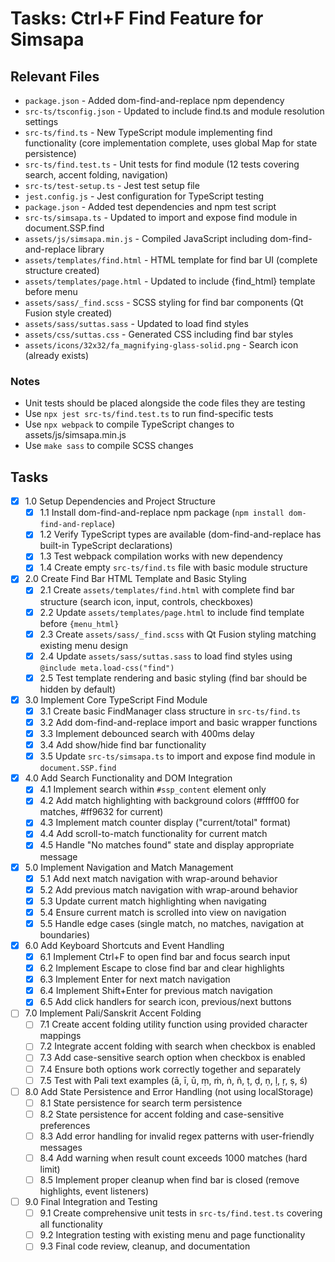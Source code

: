 # Tasks: Ctrl+F Find Feature for Simsapa

## Relevant Files

- `package.json` - Added dom-find-and-replace npm dependency
- `src-ts/tsconfig.json` - Updated to include find.ts and module resolution settings
- `src-ts/find.ts` - New TypeScript module implementing find functionality (core implementation complete, uses global Map for state persistence)
- `src-ts/find.test.ts` - Unit tests for find module (12 tests covering search, accent folding, navigation)
- `src-ts/test-setup.ts` - Jest test setup file
- `jest.config.js` - Jest configuration for TypeScript testing
- `package.json` - Added test dependencies and npm test script
- `src-ts/simsapa.ts` - Updated to import and expose find module in document.SSP.find
- `assets/js/simsapa.min.js` - Compiled JavaScript including dom-find-and-replace library
- `assets/templates/find.html` - HTML template for find bar UI (complete structure created)
- `assets/templates/page.html` - Updated to include {find_html} template before menu
- `assets/sass/_find.scss` - SCSS styling for find bar components (Qt Fusion style created)
- `assets/sass/suttas.sass` - Updated to load find styles
- `assets/css/suttas.css` - Generated CSS including find bar styles
- `assets/icons/32x32/fa_magnifying-glass-solid.png` - Search icon (already exists)

### Notes

- Unit tests should be placed alongside the code files they are testing
- Use `npx jest src-ts/find.test.ts` to run find-specific tests
- Use `npx webpack` to compile TypeScript changes to assets/js/simsapa.min.js
- Use `make sass` to compile SCSS changes

## Tasks

- [x] 1.0 Setup Dependencies and Project Structure
  - [x] 1.1 Install dom-find-and-replace npm package (`npm install dom-find-and-replace`)
  - [x] 1.2 Verify TypeScript types are available (dom-find-and-replace has built-in TypeScript declarations)
  - [x] 1.3 Test webpack compilation works with new dependency
  - [x] 1.4 Create empty `src-ts/find.ts` file with basic module structure

- [x] 2.0 Create Find Bar HTML Template and Basic Styling
  - [x] 2.1 Create `assets/templates/find.html` with complete find bar structure (search icon, input, controls, checkboxes)
  - [x] 2.2 Update `assets/templates/page.html` to include find template before `{menu_html}`
  - [x] 2.3 Create `assets/sass/_find.scss` with Qt Fusion styling matching existing menu design
  - [x] 2.4 Update `assets/sass/suttas.sass` to load find styles using `@include meta.load-css("find")`
  - [x] 2.5 Test template rendering and basic styling (find bar should be hidden by default)

- [x] 3.0 Implement Core TypeScript Find Module
  - [x] 3.1 Create basic FindManager class structure in `src-ts/find.ts`
  - [x] 3.2 Add dom-find-and-replace import and basic wrapper functions
  - [x] 3.3 Implement debounced search with 400ms delay
  - [x] 3.4 Add show/hide find bar functionality
  - [x] 3.5 Update `src-ts/simsapa.ts` to import and expose find module in `document.SSP.find`

- [x] 4.0 Add Search Functionality and DOM Integration
  - [x] 4.1 Implement search within `#ssp_content` element only
  - [x] 4.2 Add match highlighting with background colors (#ffff00 for matches, #ff9632 for current)
  - [x] 4.3 Implement match counter display ("current/total" format)
  - [x] 4.4 Add scroll-to-match functionality for current match
  - [x] 4.5 Handle "No matches found" state and display appropriate message

- [x] 5.0 Implement Navigation and Match Management
  - [x] 5.1 Add next match navigation with wrap-around behavior
  - [x] 5.2 Add previous match navigation with wrap-around behavior
  - [x] 5.3 Update current match highlighting when navigating
  - [x] 5.4 Ensure current match is scrolled into view on navigation
  - [x] 5.5 Handle edge cases (single match, no matches, navigation at boundaries)

- [x] 6.0 Add Keyboard Shortcuts and Event Handling
  - [x] 6.1 Implement Ctrl+F to open find bar and focus search input
  - [x] 6.2 Implement Escape to close find bar and clear highlights
  - [x] 6.3 Implement Enter for next match navigation
  - [x] 6.4 Implement Shift+Enter for previous match navigation
  - [x] 6.5 Add click handlers for search icon, previous/next buttons

- [ ] 7.0 Implement Pali/Sanskrit Accent Folding
  - [ ] 7.1 Create accent folding utility function using provided character mappings
  - [ ] 7.2 Integrate accent folding with search when checkbox is enabled
  - [ ] 7.3 Add case-sensitive search option when checkbox is enabled
  - [ ] 7.4 Ensure both options work correctly together and separately
  - [ ] 7.5 Test with Pali text examples (ā, ī, ū, ṃ, ṁ, ṅ, ñ, ṭ, ḍ, ṇ, ḷ, ṛ, ṣ, ś)

- [ ] 8.0 Add State Persistence and Error Handling (not using localStorage)
  - [ ] 8.1 State persistence for search term persistence
  - [ ] 8.2 State persistence for accent folding and case-sensitive preferences
  - [ ] 8.3 Add error handling for invalid regex patterns with user-friendly messages
  - [ ] 8.4 Add warning when result count exceeds 1000 matches (hard limit)
  - [ ] 8.5 Implement proper cleanup when find bar is closed (remove highlights, event listeners)

- [ ] 9.0 Final Integration and Testing
  - [ ] 9.1 Create comprehensive unit tests in `src-ts/find.test.ts` covering all functionality
  - [ ] 9.2 Integration testing with existing menu and page functionality
  - [ ] 9.3 Final code review, cleanup, and documentation
